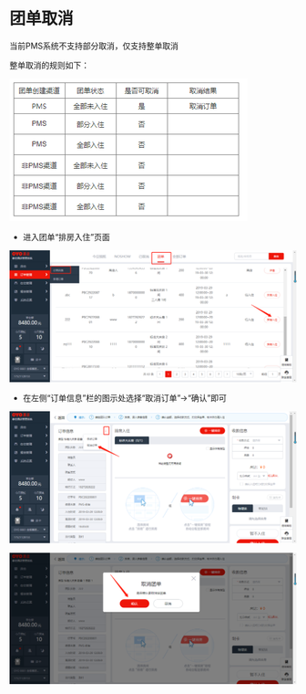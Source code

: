 # 团单取消

当前PMS系统不支持部分取消，仅支持整单取消

整单取消的规则如下：

![](../../../.gitbook/assets/image%20%28651%29.png)

* 进入团单“排房入住”页面

![](../../../.gitbook/assets/image%20%28612%29.png)

* 在左侧“订单信息”栏的图示处选择“取消订单”→“确认”即可

![](../../../.gitbook/assets/image%20%28619%29.png)

![](../../../.gitbook/assets/image%20%28381%29.png)

